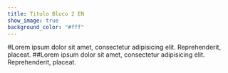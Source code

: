 ```yaml
---
title: Titulo Bloco 2 EN
show_image: true
background_color: "#fff"
---
```


#Lorem ipsum dolor sit amet, consectetur adipisicing elit. Reprehenderit, placeat.
##Lorem ipsum dolor sit amet, consectetur adipisicing elit. Reprehenderit, placeat.